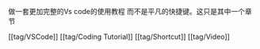 做一套更加完整的Vs code的使用教程 而不是平凡的快捷键。这只是其中一个章节

[[tag/VSCode]] [[tag/Coding Tutorial]] [[tag/Shortcut]] [[tag/Video]]
